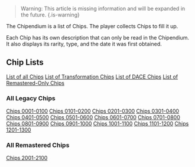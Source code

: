 >  Warning:	This article is missing information and will be expanded in the future. 
{.is-warning}

The Chipendium is a list of Chips. The player collects Chips to fill it up.

Each Chip has its own description that can only be read in the Chipendium. It also displays its rarity, type, and the date it was first obtained.

## Chip Lists
[List of all Chips](/Home/Sitekick/Chipendium/Chips/All-Chips)
[List of Transformation Chips](/Home/Sitekick/Chips/Transformation-Chips)
[List of DACE Chips](/Home/Sitekick/DACE/Winners)
[List of Remastered-Only Chips](/Home/Sitekick/Chipendium/Chips/New-Chips)

### All Legacy Chips
[Chips 0001-0100](/Home/Sitekick/Chipendium/Chips/0001-0100)
[Chips 0101-0200](/Home/Sitekick/Chipendium/Chips/0101-0200)
[Chips 0201-0300](/Home/Sitekick/Chipendium/Chips/0201-0300)
[Chips 0301-0400](/Home/Sitekick/Chipendium/Chips/0301-0400)
[Chips 0401-0500](/Home/Sitekick/Chipendium/Chips/0401-0500)
[Chips 0501-0600](/Home/Sitekick/Chipendium/Chips/0501-0600)
[Chips 0601-0700](/Home/Sitekick/Chipendium/Chips/0601-0700)
[Chips 0701-0800](/Home/Sitekick/Chipendium/Chips/0701-0800)
[Chips 0801-0900](/Home/Sitekick/Chipendium/Chips/0801-0900)
[Chips 0901-1000](/Home/Sitekick/Chipendium/Chips/0901-1000)
[Chips 1001-1100](/Home/Sitekick/Chipendium/Chips/1001-1100)
[Chips 1101-1200](/Home/Sitekick/Chipendium/Chips/1101-1200)
[Chips 1201-1300](/Home/Sitekick/Chipendium/Chips/1201-1300)

### All Remastered Chips
[Chips 2001-2100](/Home/Sitekick/Chipendium/Chips/2001-2100)
